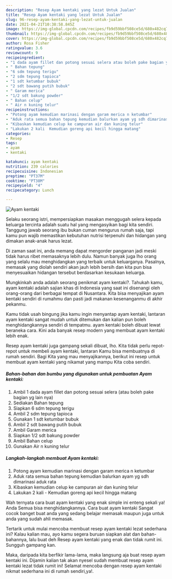 ```yaml
---
description: "Resep Ayam kentaki yang lezat Untuk Jualan"
title: "Resep Ayam kentaki yang lezat Untuk Jualan"
slug: 96-resep-ayam-kentaki-yang-lezat-untuk-jualan
date: 2021-04-21T10:38:58.845Z
image: https://img-global.cpcdn.com/recipes/fb9d59bbf508ce5d/680x482cq70/ayam-kentaki-foto-resep-utama.jpg
thumbnail: https://img-global.cpcdn.com/recipes/fb9d59bbf508ce5d/680x482cq70/ayam-kentaki-foto-resep-utama.jpg
cover: https://img-global.cpcdn.com/recipes/fb9d59bbf508ce5d/680x482cq70/ayam-kentaki-foto-resep-utama.jpg
author: Rosa Fisher
ratingvalue: 3.6
reviewcount: 9
recipeingredient:
- "1 dada ayam fillet dan potong sesuai selera atau boleh pake bagian yg lain nya"
- " Bahan tepung"
- "6 sdm tepung terigu"
- "2 sdm tepung tapioca"
- "1 sdt ketumbar bubuk"
- "2 sdt bawang putih bubuk"
- " Garam merica"
- "1/2 sdt bakung powder"
- " Bahan celup"
- " Air n kuning telur"
recipeinstructions:
- "Potong ayam kemudian marinasi dengan garam merica n ketumbar"
- "Aduk rata semua bahan tepung kemudian balurkan ayam yg sdh dimarinasi aduk rata"
- "Kibaskan kemudian celup ke campuran air dan kuning telur"
- "Lakukan 2 kali  Kemudian goreng api kecil hingga matang"
categories:
- Resep
tags:
- ayam
- kentaki

katakunci: ayam kentaki 
nutrition: 239 calories
recipecuisine: Indonesian
preptime: "PT37M"
cooktime: "PT38M"
recipeyield: "4"
recipecategory: Lunch

---
```



![Ayam kentaki](https://img-global.cpcdn.com/recipes/fb9d59bbf508ce5d/680x482cq70/ayam-kentaki-foto-resep-utama.jpg)

Selaku seorang istri, mempersiapkan masakan menggugah selera kepada keluarga tercinta adalah suatu hal yang mengasyikan bagi kita sendiri. Tanggung jawab seorang ibu bukan cuman mengurus rumah saja, tapi kamu pun wajib memastikan kebutuhan nutrisi terpenuhi dan hidangan yang dimakan anak-anak harus lezat.

Di zaman  saat ini, anda memang dapat mengorder panganan jadi meski tidak harus ribet memasaknya lebih dulu. Namun banyak juga lho orang yang selalu mau menghidangkan yang terbaik untuk keluarganya. Pasalnya, memasak yang diolah sendiri akan jauh lebih bersih dan kita pun bisa menyesuaikan hidangan tersebut berdasarkan kesukaan keluarga. 



Mungkinkah anda adalah seorang penikmat ayam kentaki?. Tahukah kamu, ayam kentaki adalah sajian khas di Indonesia yang saat ini disenangi oleh orang-orang dari berbagai tempat di Nusantara. Kita bisa menyajikan ayam kentaki sendiri di rumahmu dan pasti jadi makanan kesenanganmu di akhir pekanmu.

Kamu tidak usah bingung jika kamu ingin menyantap ayam kentaki, lantaran ayam kentaki sangat mudah untuk ditemukan dan kalian pun boleh menghidangkannya sendiri di tempatmu. ayam kentaki boleh dibuat lewat beraneka cara. Kini ada banyak resep modern yang membuat ayam kentaki lebih enak.

Resep ayam kentaki juga gampang sekali dibuat, lho. Kita tidak perlu repot-repot untuk membeli ayam kentaki, lantaran Kamu bisa membuatnya di rumah sendiri. Bagi Kita yang mau menyajikannya, berikut ini resep untuk membuat ayam kentaki yang nikamat yang mampu Kita coba sendiri.

<!--inarticleads1-->

##### Bahan-bahan dan bumbu yang digunakan untuk pembuatan Ayam kentaki:

1. Ambil 1 dada ayam fillet dan potong sesuai selera (atau boleh pake bagian yg lain nya)
1. Sediakan  Bahan tepung
1. Siapkan 6 sdm tepung terigu
1. Ambil 2 sdm tepung tapioca
1. Gunakan 1 sdt ketumbar bubuk
1. Ambil 2 sdt bawang putih bubuk
1. Ambil  Garam merica
1. Siapkan 1/2 sdt bakung powder
1. Ambil  Bahan celup
1. Gunakan  Air n kuning telur




<!--inarticleads2-->

##### Langkah-langkah membuat Ayam kentaki:

1. Potong ayam kemudian marinasi dengan garam merica n ketumbar
1. Aduk rata semua bahan tepung kemudian balurkan ayam yg sdh dimarinasi aduk rata
1. Kibaskan kemudian celup ke campuran air dan kuning telur
1. Lakukan 2 kali  - Kemudian goreng api kecil hingga matang




Wah ternyata cara buat ayam kentaki yang enak simple ini enteng sekali ya! Anda Semua bisa menghidangkannya. Cara buat ayam kentaki Sangat cocok banget buat anda yang sedang belajar memasak maupun juga untuk anda yang sudah ahli memasak.

Tertarik untuk mulai mencoba membuat resep ayam kentaki lezat sederhana ini? Kalau kalian mau, ayo kamu segera buruan siapkan alat dan bahan-bahannya, lalu buat deh Resep ayam kentaki yang enak dan tidak rumit ini. Sungguh gampang kan. 

Maka, daripada kita berfikir lama-lama, maka langsung aja buat resep ayam kentaki ini. Dijamin kalian tak akan nyesel sudah membuat resep ayam kentaki lezat tidak rumit ini! Selamat mencoba dengan resep ayam kentaki nikmat sederhana ini di rumah sendiri,ya!.

